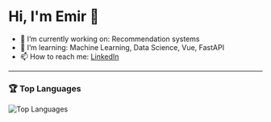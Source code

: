 # Hi, I'm Emir 👋

- 🔭 I’m currently working on: Recommendation systems
- 🌱 I’m learning: Machine Learning, Data Science, Vue, FastAPI
- 📫 How to reach me: [LinkedIn](https://www.linkedin.com/in/mehmet-emir-sahin/)

---

### 🏆 Top Languages
![Top Languages](https://github-readme-stats.vercel.app/api/top-langs/?username=emirshn&layout=compact&theme=tokyonight)
